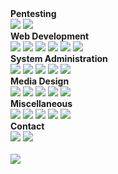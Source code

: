 <section>
    <b>Pentesting</b><br>
        <a href="https://tryhackme.com/p/viralhysteria"><img src="https://img.shields.io/badge/TryHackMe-red"></a>
        <a href="https://app.hackthebox.com/users/1564442"><img src="https://img.shields.io/badge/HackTheBox-lawngreen"></a>
        <br>
    <b>Web Development</b><br>
        <img src="https://img.shields.io/badge/HTML5-orange?logo=HTML5">
        <img src="https://img.shields.io/badge/CSS3-blue?logo=css3">
        <img src="https://img.shields.io/badge/Javascript-darkslateblue?logo=javascript">
        <img src="https://img.shields.io/badge/jQuery-orchid?logo=jquery">
        <img src="https://img.shields.io/badge/Node-chocolate?logo=nodedotjs">
        <img src="https://img.shields.io/badge/React-turquoise?logo=react">
        <br>
    <b>System Administration</b><br>
        <img src="https://img.shields.io/badge/Windows/Unix-dodgerblue?logo=Windows">
        <img src="https://img.shields.io/badge/Debian-firebrick?logo=debian">
        <img src="https://img.shields.io/badge/Bash-lightslategray?logo=gnubash">
        <img src="https://img.shields.io/badge/Powershell-cornflowerblue?logo=powershell">
        <img src="https://img.shields.io/badge/Python-green?logo=python">
        <br>
    <b>Media Design</b><br>
        <img src="https://img.shields.io/badge/Tenacity-red?logo=audacity">
        <img src="https://img.shields.io/badge/FL_Studio-orange?logo=flstudio">
        <img src="https://img.shields.io/badge/Photoshop-royalblue?logo=adobephotoshop">
        <img src="https://img.shields.io/badge/OBS-dimgray?logo=obsstudio">
        <img src="https://img.shields.io/badge/Davinci_Resolve-mediumslateblue">
        <br>
    <b>Miscellaneous</b><br>
        <img src="https://img.shields.io/badge/Bitcoin-limegreen?logo=bitcoin">
        <img src="https://img.shields.io/badge/Ethereum-darkslategray?logo=ethereum">
        <img src="https://img.shields.io/badge/Swing_Trading-cadetblue">
        <img src="https://img.shields.io/badge/Technical_Analysis-lavender?logo=tradingview">
        <img src="https://img.shields.io/badge/Data_Analysis-olive">
        <br>
    <b>Contact</b><br>
        <a href="https://twitter.com/viralhysteria"><img src="https://img.shields.io/badge/Twitter-darksalmon?logo=twitter"></a>
        <a href="https://discordapp.com/users/653346377010642944"><img src="https://img.shields.io/badge/Discord-yellow?logo=discord"></a>
        <br>
    <br>
        <a href="https://www.librarything.com/catalog/viralhysteria"><img src="https://img.shields.io/badge/Librarything-saddlebrown?logo=librarything"></a><br>
</section>
